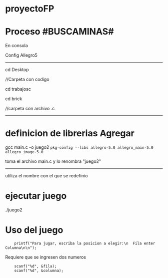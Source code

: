 proyectoFP
==========
Proceso  #BUSCAMINAS#
=======
En consola

Config
Allegro5

--------------------
cd Desktop 

//Carpeta con codigo

cd trabajosc

cd brick 

//carpeta con archivo .c

-----------------------
definicion de librerias
Agregar
=======================
gcc main.c -o juego2 `pkg-config --libs allegro-5.0 allegro_main-5.0 allegro_image-5.0`

toma el archivo main.c y lo renombra "juego2"

-----------------------
utiliza el nombre con el que se redefinio

ejecutar juego
=======================
./juego2


Uso del juego
=======================

        printf("Para jugar, escriba la posicion a elegir:\n  Fila enter Columna\n\n");

Requiere que se ingresen dos numeros 

        scanf("%d", &fila);
        scanf("%d", &columna);

